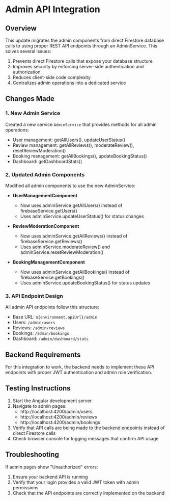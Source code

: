 # Admin API Integration

## Overview

This update migrates the admin components from direct Firestore database calls to using proper REST API endpoints through an AdminService. This solves several issues:

1. Prevents direct Firestore calls that expose your database structure
2. Improves security by enforcing server-side authentication and authorization
3. Reduces client-side code complexity
4. Centralizes admin operations into a dedicated service

## Changes Made

### 1. New Admin Service

Created a new service `AdminService` that provides methods for all admin operations:

- User management: getAllUsers(), updateUserStatus()
- Review management: getAllReviews(), moderateReview(), resetReviewModeration()
- Booking management: getAllBookings(), updateBookingStatus()
- Dashboard: getDashboardStats()

### 2. Updated Admin Components

Modified all admin components to use the new AdminService:

- **UserManagementComponent**

  - Now uses adminService.getAllUsers() instead of firebaseService.getUsers()
  - Uses adminService.updateUserStatus() for status changes

- **ReviewModerationComponent**

  - Now uses adminService.getAllReviews() instead of firebaseService.getReviews()
  - Uses adminService.moderateReview() and adminService.resetReviewModeration()

- **BookingManagementComponent**
  - Now uses adminService.getAllBookings() instead of firebaseService.getBookings()
  - Uses adminService.updateBookingStatus() for status updates

### 3. API Endpoint Design

All admin API endpoints follow this structure:

- Base URL: `${environment.apiUrl}/admin`
- Users: `/admin/users`
- Reviews: `/admin/reviews`
- Bookings: `/admin/bookings`
- Dashboard: `/admin/dashboard/stats`

## Backend Requirements

For this integration to work, the backend needs to implement these API endpoints with proper JWT authentication and admin role verification.

## Testing Instructions

1. Start the Angular development server
2. Navigate to admin pages:
   - http://localhost:4200/admin/users
   - http://localhost:4200/admin/reviews
   - http://localhost:4200/admin/bookings
3. Verify that API calls are being made to the backend endpoints instead of direct Firestore calls
4. Check browser console for logging messages that confirm API usage

## Troubleshooting

If admin pages show "Unauthorized" errors:

1. Ensure your backend API is running
2. Verify that your login provides a valid JWT token with admin permissions
3. Check that the API endpoints are correctly implemented on the backend
